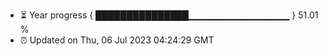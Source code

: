 - ⏳ Year progress { ███████████████▁▁▁▁▁▁▁▁▁▁▁▁▁▁▁ } 51.01 %
- ⏰ Updated on Thu, 06 Jul 2023 04:24:29 GMT

